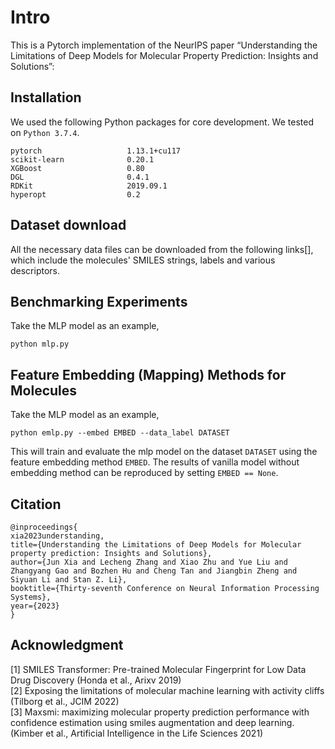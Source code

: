 # Intro
This is a Pytorch implementation of the NeurIPS paper “Understanding the Limitations of Deep Models for Molecular Property Prediction: Insights and Solutions”: 

## Installation
We used the following Python packages for core development. We tested on `Python 3.7.4`.
```
pytorch                   1.13.1+cu117
scikit-learn              0.20.1
XGBoost                   0.80
DGL                       0.4.1
RDKit                     2019.09.1
hyperopt                  0.2
```

## Dataset download
All the necessary data files can be downloaded from the following links[], which include the molecules' SMILES strings, labels and various descriptors.


## Benchmarking Experiments
Take the MLP model as an example,
```
python mlp.py
```

## Feature Embedding (Mapping) Methods for Molecules
Take the MLP model as an example,
```
python emlp.py --embed EMBED --data_label DATASET
```
This will train and evaluate the mlp model on the dataset `DATASET` using the feature embedding method `EMBED`. The results of vanilla model without embedding method can be reproduced by setting `EMBED == None`.

## Citation
```
@inproceedings{
xia2023understanding,
title={Understanding the Limitations of Deep Models for Molecular property prediction: Insights and Solutions},
author={Jun Xia and Lecheng Zhang and Xiao Zhu and Yue Liu and Zhangyang Gao and Bozhen Hu and Cheng Tan and Jiangbin Zheng and Siyuan Li and Stan Z. Li},
booktitle={Thirty-seventh Conference on Neural Information Processing Systems},
year={2023}
}
```

## Acknowledgment
[1] SMILES Transformer: Pre-trained Molecular Fingerprint for Low Data Drug Discovery (Honda et al., Arixv 2019)             
[2] Exposing the limitations of molecular machine learning with activity cliffs (Tilborg et al., JCIM 2022)                
[3] Maxsmi: maximizing molecular property prediction performance with confidence estimation using smiles augmentation and deep learning. (Kimber et al., Artificial Intelligence in the Life Sciences 2021)

